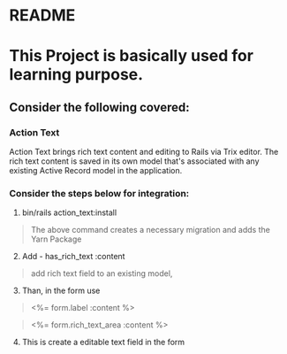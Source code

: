 # README

# This Project is basically used for learning purpose.

## Consider the following covered:

### Action Text

Action Text brings rich text content and editing to Rails via Trix editor.
The rich text content is saved in its own model that's associated with any existing Active Record model in the application.

### Consider the steps below for integration:

1. bin/rails action_text:install

> The above command creates a necessary migration and adds the Yarn Package

2. Add - has_rich_text :content

> add rich text field to an existing model, 

3. Than, in the form use

> <%= form.label :content %>

> <%= form.rich_text_area :content %>

4. This is create a editable text field in the form

